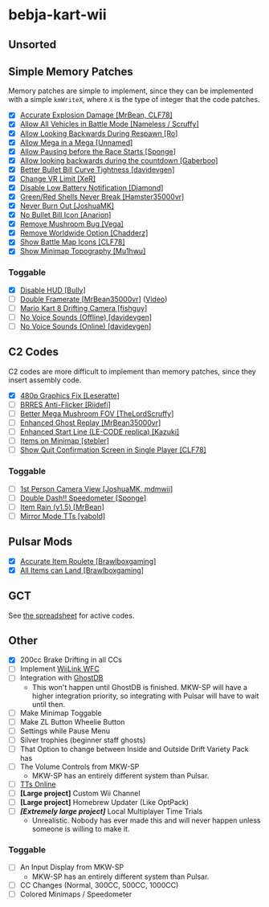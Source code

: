 # bebja-kart-wii

## Unsorted


## Simple Memory Patches
Memory patches are simple to implement, since they can be implemented with a simple `kmWriteX`, where `X` is the type of integer that the code patches.

- [x] [Accurate Explosion Damage [MrBean, CLF78]](https://mariokartwii.com/showthread.php?tid=1857)
- [x] [Allow All Vehicles in Battle Mode [Nameless / Scruffy]](https://mariokartwii.com/showthread.php?tid=2081)
- [x] [Allow Looking Backwards During Respawn [Ro]](https://mariokartwii.com/showthread.php?tid=2128)
- [x] [Allow Mega in a Mega [Unnamed]](https://mariokartwii.com/showthread.php?tid=1939)
- [x] [Allow Pausing before the Race Starts [Sponge]](https://mariokartwii.com/showthread.php?tid=2108)
- [x] [Allow looking backwards during the countdown [Gaberboo]](https://mariokartwii.com/showthread.php?tid=2109)
- [x] [Better Bullet Bill Curve Tightness [davidevgen]](https://mariokartwii.com/showthread.php?tid=196)
- [x] [Change VR Limit [XeR]](https://mariokartwii.com/showthread.php?tid=225)
- [x] [Disable Low Battery Notification [Diamond]](https://mariokartwii.com/showthread.php?tid=1645)
- [x] [Green/Red Shells Never Break [Hamster35000vr]](https://mariokartwii.com/showthread.php?tid=1608)
- [x] [Never Burn Out [JoshuaMK]](https://mariokartwii.com/showthread.php?tid=1367)
- [x] [No Bullet Bill Icon [Anarion]](https://mariokartwii.com/showthread.php?tid=170)
- [x] [Remove Mushroom Bug [Vega]](https://mariokartwii.com/showthread.php?tid=909)
- [x] [Remove Worldwide Option [Chadderz]](https://mariokartwii.com/showthread.php?tid=994)
- [x] [Show Battle Map Icons [CLF78]](https://mariokartwii.com/showthread.php?tid=1840)
- [x] [Show Minimap Topography [Mu1hwu]](https://mariokartwii.com/showthread.php?tid=2066)
### Toggable
- [x] [Disable HUD [Bully]](https://mariokartwii.com/showthread.php?tid=60)
- [ ] [Double Framerate [MrBean35000vr]](https://pastebin.com/Uh53FG2M) ([Video](https://www.youtube.com/watch?v=Yw4CmP9qeZU))
- [ ] [Mario Kart 8 Drifting Camera [fishguy]](https://mariokartwii.com/showthread.php?tid=1632)
- [ ] [No Voice Sounds (Offline) [davidevgen]](https://mariokartwii.com/showthread.php?tid=482)
- [ ] [No Voice Sounds (Online) [davidevgen]](https://mariokartwii.com/showthread.php?tid=483)

## C2 Codes
C2 codes are more difficult to implement than memory patches, since they insert assembly code.

- [x] [480p Graphics Fix [Leseratte]](https://mariokartwii.com/showthread.php?tid=1120)
- [ ] [BRRES Anti-Flicker [Riidefi]](https://wiki.tockdom.com/wiki/BRRES_Anti-flicker)
- [ ] [Better Mega Mushroom FOV [TheLordScruffy]](https://mariokartwii.com/showthread.php?tid=1748)
- [ ] [Enhanced Ghost Replay [MrBean35000vr]](https://mariokartwii.com/showthread.php?tid=108)
- [ ] [Enhanced Start Line (LE-CODE replica) [Kazuki]](https://mariokartwii.com/showthread.php?tid=1790)
- [ ] [Items on Minimap [stebler]](https://mariokartwii.com/showthread.php?tid=1896)
- [ ] [Show Quit Confirmation Screen in Single Player [CLF78]](https://mariokartwii.com/showthread.php?tid=1884)
### Toggable
- [ ] [1st Person Camera View [JoshuaMK, mdmwii]](https://mariokartwii.com/showthread.php?tid=1331)
- [ ] [Double Dash!! Speedometer [Sponge]](https://mariokartwii.com/showthread.php?tid=2158)
- [ ] [Item Rain (v1.5) [MrBean]](https://mariokartwii.com/showthread.php?tid=396)
- [ ] [Mirror Mode TTs [vabold]](https://mariokartwii.com/showthread.php?tid=1981)
      
## Pulsar Mods
- [x] [Accurate Item Roulete [Brawlboxgaming]](https://github.com/Brawlboxgaming/Variety-Pack/blob/main/code/Race/Item/Roulette.cpp)
- [x] [All Items can Land [Brawlboxgaming]](https://github.com/Brawlboxgaming/Variety-Pack/blob/main/code/Race/Item/AllItemsCanLand.cpp)

## GCT
See [the spreadsheet](https://docs.google.com/spreadsheets/d/1AmkPai7Njxma21Xr2Nzi6K0l196_nXZkIPyEdXMTc7s/edit?pli=1&gid=1019452145#gid=1019452145) for active codes.  


## Other
- [x] 200cc Brake Drifting in all CCs
- [ ] Implement [WiiLink WFC](https://wfc.wiilink24.com)
- [ ] Integration with [GhostDB](https://github.com/yomcube/GhostDB/)
	- This won't happen until GhostDB is finished. MKW-SP will have a higher integration priority, so integrating with Pulsar will have to wait until then.
- [ ] Make Minimap Toggable
- [ ] Make ZL Button Wheelie Button
- [ ] Settings while Pause Menu
- [ ] Silver trophies (beginner staff ghosts)
- [ ] That Option to change between Inside and Outside Drift Variety Pack has
- [ ] The Volume Controls from MKW-SP
	- MKW-SP has an entirely different system than Pulsar.
- [ ] [TTs Online](https://wiki.tockdom.com/wiki/TTs_Online)
- [ ] **[Large project]** Custom Wii Channel
- [ ] **[Large project]** Homebrew Updater (Like OptPack)
- [ ] ***[Extremely large project]*** Local Multiplayer Time Trials
    - Unrealistic. Nobody has ever made this and will never happen unless someone is willing to make it.


### Toggable
- [ ] An Input Display from MKW-SP
    - MKW-SP has an entirely different system than Pulsar.
- [ ] CC Changes (Normal, 300CC, 500CC, 1000CC)
- [ ] Colored Minimaps / Speedometer
